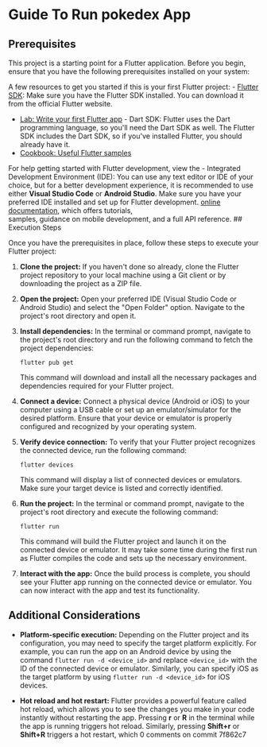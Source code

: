 
# Guide To Run pokedex App


## Prerequisites


This project is a starting point for a Flutter application.	Before you begin, ensure that you have the following prerequisites installed on your system:


A few resources to get you started if this is your first Flutter project:	- [Flutter SDK](https://flutter.dev): Make sure you have the Flutter SDK installed. You can download it from the official Flutter website.


- [Lab: Write your first Flutter app](https://docs.flutter.dev/get-started/codelab)	- Dart SDK: Flutter uses the Dart programming language, so you'll need the Dart SDK as well. The Flutter SDK includes the Dart SDK, so if you've installed Flutter, you should already have it.
- [Cookbook: Useful Flutter samples](https://docs.flutter.dev/cookbook)	


For help getting started with Flutter development, view the	- Integrated Development Environment (IDE): You can use any text editor or IDE of your choice, but for a better development experience, it is recommended to use either **Visual Studio Code** or **Android Studio**. Make sure you have your preferred IDE installed and set up for Flutter development.
[online documentation](https://docs.flutter.dev/), which offers tutorials,	
samples, guidance on mobile development, and a full API reference.	## Execution Steps

Once you have the prerequisites in place, follow these steps to execute your Flutter project:

1. **Clone the project:** If you haven't done so already, clone the Flutter project repository to your local machine using a Git client or by downloading the project as a ZIP file.

2. **Open the project:** Open your preferred IDE (Visual Studio Code or Android Studio) and select the "Open Folder" option. Navigate to the project's root directory and open it.

3. **Install dependencies:** In the terminal or command prompt, navigate to the project's root directory and run the following command to fetch the project dependencies:

   ```
   flutter pub get
   ```

   This command will download and install all the necessary packages and dependencies required for your Flutter project.

4. **Connect a device:** Connect a physical device (Android or iOS) to your computer using a USB cable or set up an emulator/simulator for the desired platform. Ensure that your device or emulator is properly configured and recognized by your operating system.

5. **Verify device connection:** To verify that your Flutter project recognizes the connected device, run the following command:

   ```
   flutter devices
   ```

   This command will display a list of connected devices or emulators. Make sure your target device is listed and correctly identified.

6. **Run the project:** In the terminal or command prompt, navigate to the project's root directory and execute the following command:

   ```
   flutter run
   ```

   This command will build the Flutter project and launch it on the connected device or emulator. It may take some time during the first run as Flutter compiles the code and sets up the necessary environment.

7. **Interact with the app:** Once the build process is complete, you should see your Flutter app running on the connected device or emulator. You can now interact with the app and test its functionality.

## Additional Considerations

- **Platform-specific execution:** Depending on the Flutter project and its configuration, you may need to specify the target platform explicitly. For example, you can run the app on an Android device by using the command `flutter run -d <device_id>` and replace `<device_id>` with the ID of the connected device or emulator. Similarly, you can specify iOS as the target platform by using `flutter run -d <device_id>` for iOS devices.

- **Hot reload and hot restart:** Flutter provides a powerful feature called hot reload, which allows you to see the changes you make in your code instantly without restarting the app. Pressing **r** or **R** in the terminal while the app is running triggers hot reload. Similarly, pressing **Shift+r** or **Shift+R** triggers a hot restart, which
0 comments on commit 7f862c7
